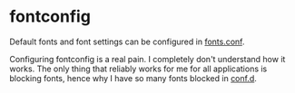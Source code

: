 # fontconfig

Default fonts and font settings can be configured in [fonts.conf](fonts.conf).

Configuring fontconfig is a real pain. I completely don't understand
how it works. The only thing that reliably works for me for all
applications is blocking fonts, hence why I have so many fonts blocked
in [conf.d](conf.d).

